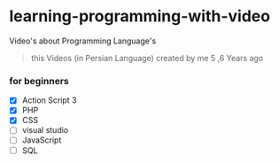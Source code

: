 # learning-programming-with-video
Video's about Programming Language's

> this Videos (in Persian Language) created by me  5 ,6 Years ago 

### for beginners 
- [x] Action Script 3
- [x] PHP
- [x] CSS
- [ ] visual studio
- [ ] JavaScript
- [ ] SQL
